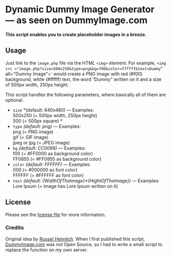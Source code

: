 # Dynamic Dummy Image Generator<br>— as seen on DummyImage.com

**This script enables you to create placeholder images in a breeze.**

## Usage

Just link to the `image.php` file via the HTML `<img>` element. For example, `<img src ="image.php?size=500x250&type=png&bg=f00&color=ffffff&text=Dummy`" alt="Dummy Image">` would create a PNG image with red (#f00) background, white (#ffffff) text, the word “Dummy” written on it and a size of 500px width, 250px height.

This script handles the following parameters, where basically all of them are optional.

* `size` *(default: 640x480) — Examples:<br>500x250 (= 500px width, 250px height)<br>500 (= 500px square) *
* `type` *(default: png)* — Examples:<br>png (= PNG image)<br>gif (= GIF image)<br>jpeg or jpg (= JPEG image)
* `bg` *(default: CC0099)* — Examples:<br>f00 (= #FF0000 as background color)<br>FF0855 (= #FF0855 as background color)
* `color` *(default: FFFFFF)* — Examples:<br>000 (= #000000 as font color)<br>FFFFFF (= #FFFFFF as font color)
* `text` *(default: {WidthOfTheImage}×{HightOfTheImage})* — Examples:<br>Lore Ipsum (= Image has Lore Ipsum written on it)

## License

Please see the [license file](https://github.com/FabianBeiner/PHP-Dummy-Image-Generator/blob/master/LICENSE) for more information.

### Credits
Original idea by [Russel Heimlich](https://github.com/kingkool68/). When I first published this script, [DummyImage.com](https://dummyimage.com/) was not Open Source, so I had to write a small script to replace the function on my own server.
